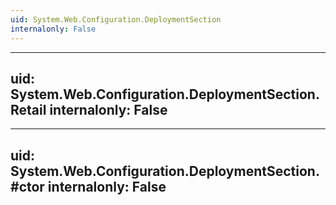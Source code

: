 ```yaml
---
uid: System.Web.Configuration.DeploymentSection
internalonly: False
---
```


---
uid: System.Web.Configuration.DeploymentSection.Retail
internalonly: False
---

---
uid: System.Web.Configuration.DeploymentSection.#ctor
internalonly: False
---
